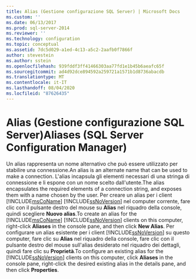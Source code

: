 ```yaml
---
title: Alias (Gestione configurazione SQL Server) | Microsoft Docs
ms.custom: ''
ms.date: 06/13/2017
ms.prod: sql-server-2014
ms.reviewer: ''
ms.technology: configuration
ms.topic: conceptual
ms.assetid: 7dc5d029-a1ed-4c13-a5c2-2aafb0f7866f
author: stevestein
ms.author: sstein
ms.openlocfilehash: 939fddf3ff41466303aa77fd1e1b45b6aeafc65f
ms.sourcegitcommit: ad4d92dce894592a259721a1571b1d8736abacdb
ms.translationtype: MT
ms.contentlocale: it-IT
ms.lasthandoff: 08/04/2020
ms.locfileid: "87626435"
---
```

# <a name="aliases-sql-server-configuration-manager"></a><span data-ttu-id="eea5c-102">Alias (Gestione configurazione SQL Server)</span><span class="sxs-lookup"><span data-stu-id="eea5c-102">Aliases (SQL Server Configuration Manager)</span></span>
  <span data-ttu-id="eea5c-103">Un alias rappresenta un nome alternativo che può essere utilizzato per stabilire una connessione.</span><span class="sxs-lookup"><span data-stu-id="eea5c-103">An alias is an alternate name that can be used to make a connection.</span></span> <span data-ttu-id="eea5c-104">L'alias incapsula gli elementi necessari di una stringa di connessione e li espone con un nome scelto dall'utente.</span><span class="sxs-lookup"><span data-stu-id="eea5c-104">The alias encapsulates the required elements of a connection string, and exposes them with a name chosen by the user.</span></span> <span data-ttu-id="eea5c-105">Per creare un alias per i client [!INCLUDE[msCoName](../../includes/msconame-md.md)] [!INCLUDE[ssNoVersion](../../includes/ssnoversion-md.md)] nel computer corrente, fare clic con il pulsante destro del mouse su **Alias** nel riquadro della console, quindi scegliere **Nuovo alias**.</span><span class="sxs-lookup"><span data-stu-id="eea5c-105">To create an alias for the [!INCLUDE[msCoName](../../includes/msconame-md.md)] [!INCLUDE[ssNoVersion](../../includes/ssnoversion-md.md)] clients on this computer, right-click **Aliases** in the console pane, and then click **New Alias**.</span></span> <span data-ttu-id="eea5c-106">Per configurare un alias esistente per i client [!INCLUDE[ssNoVersion](../../includes/ssnoversion-md.md)] su questo computer, fare clic su **Alias** nel riquadro della console, fare clic con il pulsante destro del mouse sull'alias desiderato nel riquadro dei dettagli, quindi fare clic su **Proprietà**.</span><span class="sxs-lookup"><span data-stu-id="eea5c-106">To configure an existing alias for the [!INCLUDE[ssNoVersion](../../includes/ssnoversion-md.md)] clients on this computer, click **Aliases** in the console pane, right-click the desired existing alias in the details pane, and then click **Properties**.</span></span>  
  
  
